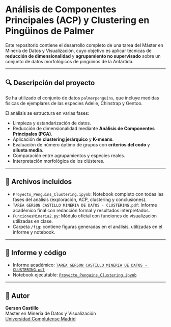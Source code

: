 # Análisis de Componentes Principales (ACP) y Clustering en Pingüinos de Palmer

Este repositorio contiene el desarrollo completo de una tarea del Máster en Minería de Datos y Visualización, cuyo objetivo es aplicar técnicas de **reducción de dimensionalidad** y **agrupamiento no supervisado** sobre un conjunto de datos morfológicos de pingüinos de la Antártida.

---

## 🔍 Descripción del proyecto

Se ha utilizado el conjunto de datos `palmerpenguins`, que incluye medidas físicas de ejemplares de las especies Adelie, Chinstrap y Gentoo.

El análisis se estructura en varias fases:

- Limpieza y estandarización de datos.
- Reducción de dimensionalidad mediante **Análisis de Componentes Principales (PCA)**.
- Aplicación de **clustering jerárquico** y **K-means**.
- Evaluación de número óptimo de grupos con **criterios del codo** y **silueta media**.
- Comparación entre agrupamientos y especies reales.
- Interpretación morfológica de los clústeres.

---

## 📁 Archivos incluidos

- `Proyecto_Penguins_Clustering.ipynb`: Notebook completo con todas las fases del análisis (exploración, ACP, clustering y conclusiones).
- `TAREA GERSON CASTILLO MINERIA DE DATOS - CLUSTERING.pdf`: Informe académico final con redacción formal y resultados interpretados.
- `FuncionesMineria2.py`: Módulo oficial con funciones de visualización utilizadas en clase.
- Carpeta `/fig`: contiene figuras generadas en el análisis, utilizadas en el informe y notebook.

---

## 📄 Informe y código

- Informe académico: [`TAREA GERSON CASTILLO MINERIA DE DATOS - CLUSTERING.pdf`](./TAREA%20GERSON%20CASTILLO%20MINERIA%20DE%20DATOS%20-%20CLUSTERING.pdf)
- Notebook ejecutable: [`Proyecto_Penguins_Clustering.ipynb`](./Proyecto_Penguins_Clustering.ipynb)

---

## 👤 Autor

**Gerson Castillo**  
Máster en Minería de Datos y Visualización  
[Universidad Complutense Madrid](https://www.ucm.es/)
